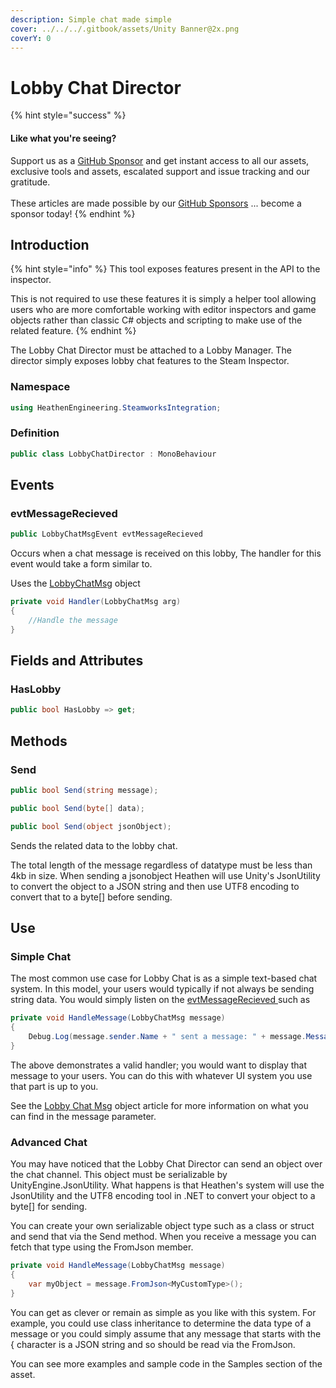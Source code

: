 ```yaml
---
description: Simple chat made simple
cover: ../../../.gitbook/assets/Unity Banner@2x.png
coverY: 0
---
```


# Lobby Chat Director

{% hint style="success" %}
#### Like what you're seeing?

Support us as a [GitHub Sponsor](../../../become-a-sponsor/) and get instant access to all our assets, exclusive tools and assets, escalated support and issue tracking and our gratitude.\
\
These articles are made possible by our [GitHub Sponsors](../../../become-a-sponsor/) ... become a sponsor today!
{% endhint %}

## &#x20;Introduction

{% hint style="info" %}
This tool exposes features present in the API to the inspector.



This is not required to use these features it is simply a helper tool allowing users who are more comfortable working with editor inspectors and game objects rather than classic C# objects and scripting to make use of the related feature.
{% endhint %}

The Lobby Chat Director must be attached to a Lobby Manager. The director simply exposes lobby chat features to the Steam Inspector.

### Namespace

```csharp
using HeathenEngineering.SteamworksIntegration;
```

### Definition

```csharp
public class LobbyChatDirector : MonoBehaviour
```

## Events

### evtMessageRecieved

```csharp
public LobbyChatMsgEvent evtMessageRecieved
```

Occurs when a chat message is received on this lobby, The handler for this event would take a form similar to.

Uses the [LobbyChatMsg](../classes-and-structs/lobby-chat-msg.md) object

```csharp
private void Handler(LobbyChatMsg arg)
{
    //Handle the message
}
```

## Fields and Attributes

### HasLobby

```csharp
public bool HasLobby => get;
```

## Methods

### Send

```csharp
public bool Send(string message);
```

```csharp
public bool Send(byte[] data);
```

```csharp
public bool Send(object jsonObject);
```

Sends the related data to the lobby chat.

The total length of the message regardless of datatype must be less than 4kb in size. When sending a jsonobject Heathen will use Unity's JsonUtility to convert the object to a JSON string and then use UTF8 encoding to convert that to a byte\[] before sending.&#x20;

## Use

### Simple Chat

The most common use case for Lobby Chat is as a simple text-based chat system. In this model, your users would typically if not always be sending string data. You would simply listen on the [evtMessageRecieved ](lobby-chat-director.md#evtmessagerecieved)such as&#x20;

```csharp
private void HandleMessage(LobbyChatMsg message)
{
    Debug.Log(message.sender.Name + " sent a message: " + message.Message);
}
```

The above demonstrates a valid handler; you would want to display that message to your users. You can do this with whatever UI system you use that part is up to you.

See the [Lobby Chat Msg](../classes-and-structs/lobby-chat-msg.md) object article for more information on what you can find in the message parameter.

### Advanced Chat

You may have noticed that the Lobby Chat Director can send an object over the chat channel. This object must be serializable by UnityEngine.JsonUtility. What happens is that Heathen's system will use the JsonUtility and the UTF8 encoding tool in .NET to convert your object to a byte\[] for sending.

You can create your own serializable object type such as a class or struct and send that via the Send method. When you receive a message you can fetch that type using the FromJson member.

```csharp
private void HandleMessage(LobbyChatMsg message)
{
    var myObject = message.FromJson<MyCustomType>();
}
```

You can get as clever or remain as simple as you like with this system. For example, you could use class inheritance to determine the data type of a message or you could simply assume that any message that starts with the { character is a JSON string and so should be read via the FromJson.

You can see more examples and sample code in the Samples section of the asset.
